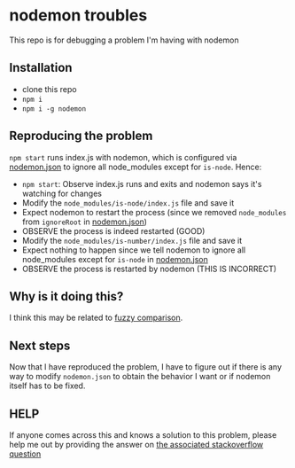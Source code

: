 # nodemon troubles

This repo is for debugging a problem I'm having with nodemon

## Installation

- clone this repo
- `npm i`
- `npm i -g nodemon`

## Reproducing the problem

`npm start` runs index.js with nodemon, which is configured via [nodemon.json](nodemon.json) to ignore all node_modules except for `is-node`. Hence:

- `npm start`: Observe index.js runs and exits and nodemon says it's watching for changes
- Modify the `node_modules/is-node/index.js` file and save it
- Expect nodemon to restart the process (since we removed `node_modules` from `ignoreRoot` in [nodemon.json](nodemon.json))
- OBSERVE the process is indeed restarted (GOOD)
- Modify the `node_modules/is-number/index.js` file and save it
- Expect nothing to happen since we tell nodemon to ignore all node_modules except for `is-node` in [nodemon.json](nodemon.json)
- OBSERVE the process is restarted by nodemon (THIS IS INCORRECT)

## Why is it doing this?

I think this may be related to [fuzzy comparison](https://github.com/remy/nodemon/pull/922).

## Next steps

Now that I have reproduced the problem, I have to figure out if there is any way to modify `nodemon.json` to obtain the behavior I want or if nodemon itself has to be fixed.

## HELP

If anyone comes across this and knows a solution to this problem, please help me out by providing the answer on [the associated stackoverflow question](http://stackoverflow.com/questions/43189360/how-can-i-tell-nodemon-to-ignore-all-node-modules-except-for-one-directory)

